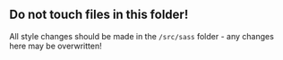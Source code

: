 ## Do not touch files in this folder!

All style changes should be made in the `/src/sass` folder - any changes here may be overwritten!

